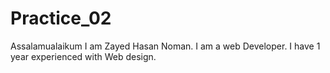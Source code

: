 # Practice_02
Assalamualaikum I am Zayed Hasan Noman. I am a web Developer. I have 1 year experienced with Web design.
